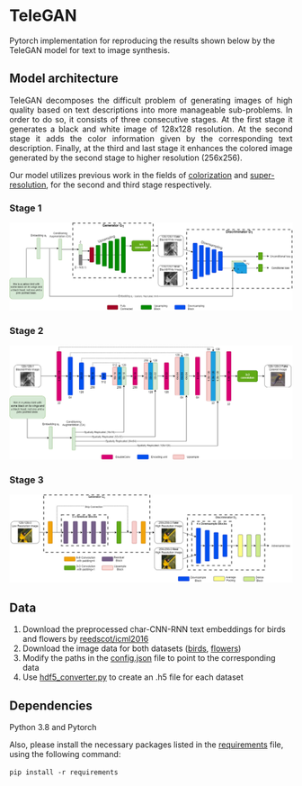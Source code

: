 <h1>TeleGAN</h1>

Pytorch implementation for reproducing the results shown below by the TeleGAN model for text to image synthesis.

<h2>Model architecture</h2>

<p align="justify">TeleGAN decomposes the difficult problem of generating images of high quality based on text descriptions into more manageable sub-problems.
In order to do so, it consists of three consecutive stages. At the first stage it generates a black and white image of 128x128 resolution. At the
second stage it adds the color information given by the corresponding text description. Finally, at the third and last stage it enhances the colored
image generated by the second stage to higher resolution (256x256).</p>

Our model utilizes previous work in the fields of <a href="https://arxiv.org/abs/1803.05400">colorization</a> and <a href="https://arxiv.org/abs/1609.04802">super-resolution</a>, for the second and third stage respectively.

<h3>Stage 1</h3>
<img src="images/Stage1.jpg"></img>

<h3>Stage 2</h3>
<img src="images/Stage2.jpg"></img>

<h3>Stage 3</h3>
<img src="images/Stage3.jpg"></img>

<h2>Data</h2>
<ol>
  <li>Download the preprocessed char-CNN-RNN text embeddings for birds and flowers by <a href="https://github.com/reedscot/icml2016">reedscot/icml2016</a></li>
  <li>Download the image data for both datasets (<a href="http://www.vision.caltech.edu/visipedia/CUB-200-2011.html">birds</a>, <a href="https://www.robots.ox.ac.uk/~vgg/data/flowers/102/">flowers</a>)</l1>
  <li>Modify the paths in the <a href="../config.json">config.json</a> file to point to the corresponding data</li>
  <li>Use <a href="../hdf5_converter.py">hdf5_converter.py</a> to create an .h5 file for each dataset</li>
 </ol>


<h2>Dependencies</h2>


Python 3.8 and Pytorch 


Also, please install the necessary packages listed in the <a href="requirements">requirements</a> file, using the following command:

`pip install -r requirements`

